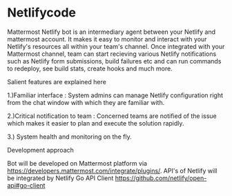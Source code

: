 # Netlifycode

Mattermost Netlify bot is an intermediary agent between your Netlify and mattermost account. It makes it easy to monitor and interact with your Netlify's resources all within your team's channel. Once integrated with your Mattermost channel, team can start recieving various Netlify notifications such as Netlify form submissions, build failures etc and can run commands to redeploy, see build stats, create hooks and much more.

Salient features are explained here

1.)Familiar interface : System admins can manage Netlify configuration right from the chat window with which they are
familiar with.

2.)Critical notification to team : Concerned teams are notified of the issue which makes it easier to plan and execute the
solution rapidly.

3.) System health and monitoring on the fly.

Development approach

Bot will be developed on Mattermost platform via https://developers.mattermost.com/integrate/plugins/. API's of Netlify will be integrated by Netlify Go API Client https://github.com/netlify/open-api#go-client

